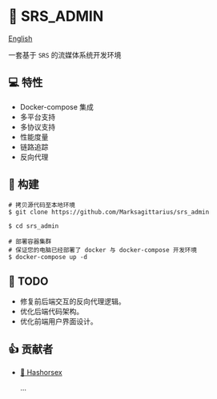 # :movie_camera: SRS_ADMIN

[English](./README.md)

一套基于 `SRS` 的流媒体系统开发环境

## :computer: 特性

* Docker-compose 集成
* 多平台支持
* 多协议支持
* 性能度量
* 链路追踪
* 反向代理

## :wrench: 构建

```shell
# 拷贝源代码至本地环境
$ git clone https://github.com/Marksagittarius/srs_admin

$ cd srs_admin

# 部署容器集群
# 保证您的电脑已经部署了 docker 与 docker-compose 开发环境
$ docker-compose up -d
```

## :memo: TODO

* 修复前后端交互的反向代理逻辑。
* 优化后端代码架构。
* 优化前端用户界面设计。

## :+1: 贡献者

* [:horse: Hashorsex](https://github.com/Marksagittarius)
  
  ...